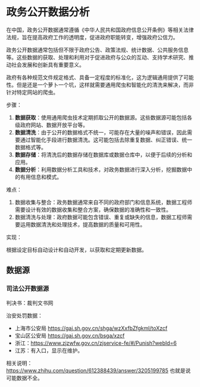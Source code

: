 # 政务公开数据分析
在中国，政务公开数据通常遵循《中华人民共和国政府信息公开条例》等相关法律法规，旨在提高政府工作的透明度，促进政府职能转变，增强政府公信力。

政务公开数据通常包括但不限于政府公告、政策法规、统计数据、公共服务信息等。这些数据的获取、处理和利用对于促进政府与公众的互动、支持学术研究、推动社会发展和创新具有重要意义。

政府有各种规范文件规定格式、具备一定程度的标准化，这为逻辑通用提供了可能性。但是还是一个萝卜一个坑，这样就需要通用爬虫和智能化的清洗来解决，而非针对特定网站的爬虫。

步骤：
1. **数据获取**：使用通用爬虫技术定期抓取公开的数据源。这些数据源可能包括各级政府网站、数据开放平台等。
2. **数据清洗**：由于公开的数据格式不统一，可能存在大量的噪声和错误，因此需要通过智能化手段进行数据清洗。这可能包括去除重复数据、纠正错误、统一数据格式等。
3. **数据存储**：将清洗后的数据存储在数据库或数据仓库中，以便于后续的分析和应用。
4. **数据分析**：利用数据分析工具和技术，对政务数据进行深入分析，挖掘数据中的有用信息和模式。

难点：
1. 数据收集与整合：政务数据通常来自不同的政府部门和信息系统，数据工程师需要设计有效的数据收集和整合方案，确保数据的准确性和一致性。
2. 数据清洗与处理：政府数据可能包含错误、重复或缺失的信息，数据工程师需要运用数据清洗和处理技术，提高数据的质量和可用性。

实现：

根据设定目标自动设计和自动开发，以获取和定期更新数据。

## 数据源
### 司法公开数据源

判决书：裁判文书网

治安处罚数据：

- 上海市公安局
https://gaj.sh.gov.cn/shga/wzXxfbZfgkml/toXzcf
- 宝山区公安局
https://gaj.sh.gov.cn/bsga/xzcf
- 浙江：https://www.zjzwfw.gov.cn/zjservice-fe/#/Punish?webId=6
- 江苏：有入口，显示在维护。

相关说明：https://www.zhihu.com/question/612388439/answer/3205199785
也就是说可能数据不全。
